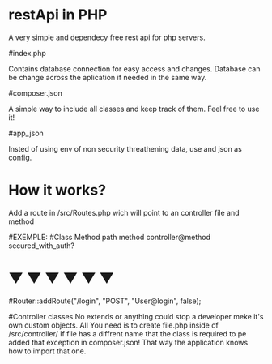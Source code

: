 # restApi in PHP

A very simple and dependecy free rest api for php servers.
 
#index.php 

Contains database connection for easy access and changes. Database can be change across the aplication if needed in the same way.

#composer.json

A simple way to include all classes and keep track of them. Feel free to use it!

#app_json 

Insted of using env of non security threathening data, use and json as config.

# How it works?

Add a route in /src/Routes.php 
wich will point to an controller file and method 

#EXEMPLE:
#Class    Method     path    method   controller@method secured_with_auth?
#  ▼        ▼         ▼         ▼               ▼               ▼
#Router::addRoute("/login",   "POST",      "User@login",     false);

#Controller classes
No extends or anything could stop a developer meke it's own custom objects. All You need is to create file.php inside of /src/controller/
If file has a diffrent name that the class is required to pe added that exception in composer.json! That way the application knows how to import that one.
